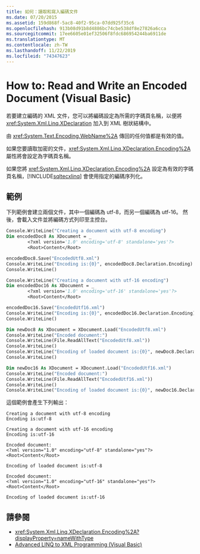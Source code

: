 ```yaml
---
title: 如何：讀取和寫入編碼文件
ms.date: 07/20/2015
ms.assetid: 159d868f-5ac8-40f2-95ca-07dd925f35c6
ms.openlocfilehash: 913b08d91b8d4886bc74cbe538df8e27826a6cca
ms.sourcegitcommit: 17ee6605e01ef32506f8fdc686954244ba6911de
ms.translationtype: MT
ms.contentlocale: zh-TW
ms.lasthandoff: 11/22/2019
ms.locfileid: "74347623"
---
```

# <a name="how-to-read-and-write-an-encoded-document-visual-basic"></a>How to: Read and Write an Encoded Document (Visual Basic)

若要建立編碼的 XML 文件，您可以將編碼設定為所需的字碼頁名稱，以便將 <xref:System.Xml.Linq.XDeclaration> 加入到 XML 樹狀結構中。

由 <xref:System.Text.Encoding.WebName%2A> 傳回的任何值都是有效的值。

如果您要讀取加密的文件，<xref:System.Xml.Linq.XDeclaration.Encoding%2A> 屬性將會設定為字碼頁名稱。

如果您將 <xref:System.Xml.Linq.XDeclaration.Encoding%2A> 設定為有效的字碼頁名稱，[!INCLUDE[sqltecxlinq](~/includes/sqltecxlinq-md.md)] 會使用指定的編碼序列化。

## <a name="example"></a>範例

下列範例會建立兩個文件，其中一個編碼為 utf-8，而另一個編碼為 utf-16。 然後，會載入文件並將編碼方式列印至主控台。

```vb
Console.WriteLine("Creating a document with utf-8 encoding")
Dim encodedDoc8 As XDocument = _
        <?xml version='1.0' encoding='utf-8' standalone='yes'?>
        <Root>Content</Root>

encodedDoc8.Save("EncodedUtf8.xml")
Console.WriteLine("Encoding is:{0}", encodedDoc8.Declaration.Encoding)
Console.WriteLine()

Console.WriteLine("Creating a document with utf-16 encoding")
Dim encodedDoc16 As XDocument = _
        <?xml version='1.0' encoding='utf-16' standalone='yes'?>
        <Root>Content</Root>

encodedDoc16.Save("EncodedUtf16.xml")
Console.WriteLine("Encoding is:{0}", encodedDoc16.Declaration.Encoding)
Console.WriteLine()

Dim newDoc8 As XDocument = XDocument.Load("EncodedUtf8.xml")
Console.WriteLine("Encoded document:")
Console.WriteLine(File.ReadAllText("EncodedUtf8.xml"))
Console.WriteLine()
Console.WriteLine("Encoding of loaded document is:{0}", newDoc8.Declaration.Encoding)
Console.WriteLine()

Dim newDoc16 As XDocument = XDocument.Load("EncodedUtf16.xml")
Console.WriteLine("Encoded document:")
Console.WriteLine(File.ReadAllText("EncodedUtf16.xml"))
Console.WriteLine()
Console.WriteLine("Encoding of loaded document is:{0}", newDoc16.Declaration.Encoding)
```

這個範例會產生下列輸出：

```console
Creating a document with utf-8 encoding
Encoding is:utf-8

Creating a document with utf-16 encoding
Encoding is:utf-16

Encoded document:
<?xml version="1.0" encoding="utf-8" standalone="yes"?>
<Root>Content</Root>

Encoding of loaded document is:utf-8

Encoded document:
<?xml version="1.0" encoding="utf-16" standalone="yes"?>
<Root>Content</Root>

Encoding of loaded document is:utf-16
```

## <a name="see-also"></a>請參閱

- <xref:System.Xml.Linq.XDeclaration.Encoding%2A?displayProperty=nameWithType>
- [Advanced LINQ to XML Programming (Visual Basic)](../../../../visual-basic/programming-guide/concepts/linq/advanced-linq-to-xml-programming.md)
